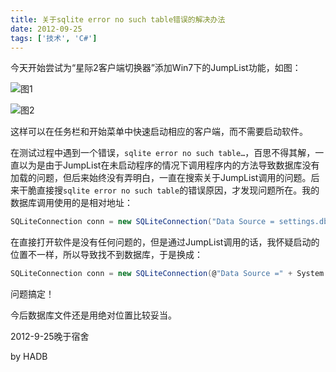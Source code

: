 ```yaml
---
title: 关于sqlite error no such table错误的解决办法
date: 2012-09-25
tags: ['技术', 'C#']
---
```


今天开始尝试为“星际2客户端切换器”添加Win7下的JumpList功能，如图：

![图1](/images/posts/sqlite-error-no-such-table-01.png)

![图2](/images/posts/sqlite-error-no-such-table-02.png)

这样可以在任务栏和开始菜单中快速启动相应的客户端，而不需要启动软件。

在测试过程中遇到一个错误，`sqlite error no such table…`，百思不得其解，一直以为是由于JumpList在未启动程序的情况下调用程序内的方法导致数据库没有加载的问题，但后来始终没有弄明白，一直在搜索关于JumpList调用的问题。后来干脆直接搜`sqlite error no such table`的错误原因，才发现问题所在。我的数据库调用使用的是相对地址：

```c#
SQLiteConnection conn = new SQLiteConnection("Data Source = settings.db;");
```

在直接打开软件是没有任何问题的，但是通过JumpList调用的话，我怀疑启动的位置不一样，所以导致找不到数据库，于是换成：

```c#
SQLiteConnection conn = new SQLiteConnection(@"Data Source =" + System.Windows.Forms.Application.StartupPath + "\\settings.db;");
```

问题搞定！

今后数据库文件还是用绝对位置比较妥当。

2012-9-25晚于宿舍

by HADB
